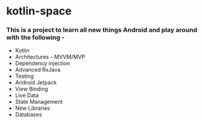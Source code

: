 # kotlin-space
### This is a project to learn all new things Android and play around with the following -
* Kotlin
* Architectures - MVVM/MVP
* Dependency injection
* Advanced RxJava
* Testing
* Android Jetpack
* View Binding 
* Live Data
* State Management
* New Libraries
* Databases

